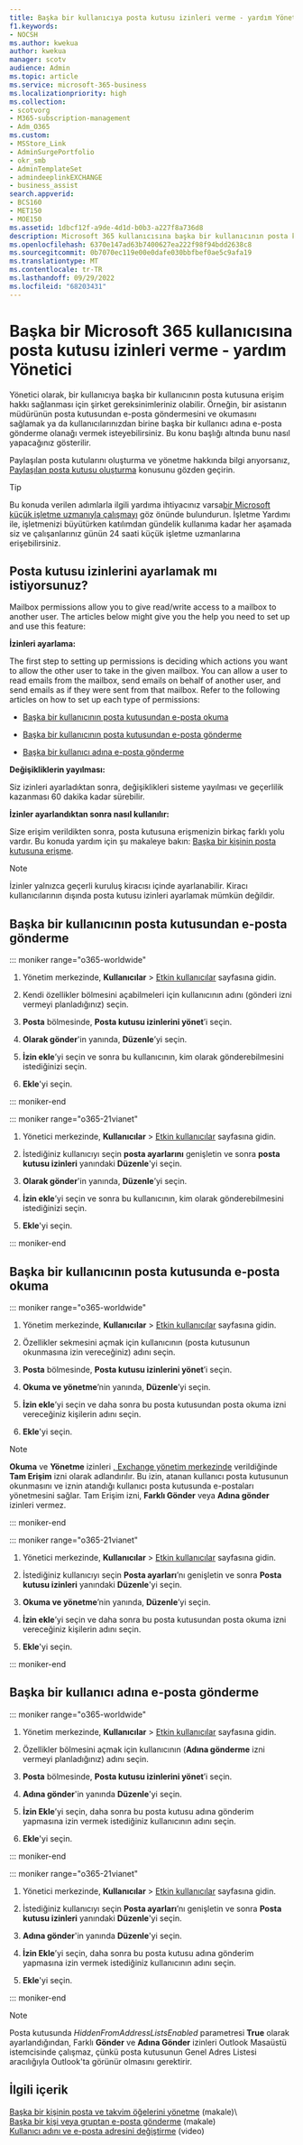 ```yaml
---
title: Başka bir kullanıcıya posta kutusu izinleri verme - yardım Yönetici
f1.keywords:
- NOCSH
ms.author: kwekua
author: kwekua
manager: scotv
audience: Admin
ms.topic: article
ms.service: microsoft-365-business
ms.localizationpriority: high
ms.collection:
- scotvorg
- M365-subscription-management
- Adm_O365
ms.custom:
- MSStore_Link
- AdminSurgePortfolio
- okr_smb
- AdminTemplateSet
- admindeeplinkEXCHANGE
- business_assist
search.appverid:
- BCS160
- MET150
- MOE150
ms.assetid: 1dbcf12f-a9de-4d1d-b0b3-a227f8a736d8
description: Microsoft 365 kullanıcısına başka bir kullanıcının posta kutusuna erişme hakkı verin. Bu, kullanıcının diğer kullanıcının posta kutusundan e-posta okumasına ve göndermesine olanak tanır.
ms.openlocfilehash: 6370e147ad63b7400627ea222f98f94bdd2638c8
ms.sourcegitcommit: 0b7070ec119e00e0dafe030bbfbef0ae5c9afa19
ms.translationtype: MT
ms.contentlocale: tr-TR
ms.lasthandoff: 09/29/2022
ms.locfileid: "68203431"
---
```

# <a name="give-mailbox-permissions-to-another-microsoft-365-user---admin-help"></a>Başka bir Microsoft 365 kullanıcısına posta kutusu izinleri verme - yardım Yönetici

Yönetici olarak, bir kullanıcıya başka bir kullanıcının posta kutusuna erişim hakkı sağlanması için şirket gereksinimleriniz olabilir. Örneğin, bir asistanın müdürünün posta kutusundan e-posta göndermesini ve okumasını sağlamak ya da kullanıcılarınızdan birine başka bir kullanıcı adına e-posta gönderme olanağı vermek isteyebilirsiniz. Bu konu başlığı altında bunu nasıl yapacağınız gösterilir.
  
Paylaşılan posta kutularını oluşturma ve yönetme hakkında bilgi arıyorsanız, [Paylaşılan posta kutusu oluşturma](../email/create-a-shared-mailbox.md) konusunu gözden geçirin.

> [!TIP]
> Bu konuda verilen adımlarla ilgili yardıma ihtiyacınız varsa[bir Microsoft küçük işletme uzmanıyla çalışmayı](https://go.microsoft.com/fwlink/?linkid=2186871) göz önünde bulundurun. İşletme Yardımı ile, işletmenizi büyütürken katılımdan gündelik kullanıma kadar her aşamada siz ve çalışanlarınız günün 24 saati küçük işletme uzmanlarına erişebilirsiniz.
    
## <a name="looking-to-set-up-mailbox-permissions"></a>Posta kutusu izinlerini ayarlamak mı istiyorsunuz?

Mailbox permissions allow you to give read/write access to a mailbox to another user. The articles below might give you the help you need to set up and use this feature:
  
 **İzinleri ayarlama:**
  
The first step to setting up permissions is deciding which actions you want to allow the other user to take in the given mailbox. You can allow a user to read emails from the mailbox, send emails on behalf of another user, and send emails as if they were sent from that mailbox. Refer to the following articles on how to set up each type of permissions:
  
- [Başka bir kullanıcının posta kutusundan e-posta okuma](give-mailbox-permissions-to-another-user.md#read-email-in-another-users-mailbox)
    
- [Başka bir kullanıcının posta kutusundan e-posta gönderme](give-mailbox-permissions-to-another-user.md#send-email-from-another-users-mailbox)

- [Başka bir kullanıcı adına e-posta gönderme](give-mailbox-permissions-to-another-user.md#send-email-on-behalf-of-another-user)
    
 **Değişikliklerin yayılması:**
  
Siz izinleri ayarladıktan sonra, değişiklikleri sisteme yayılması ve geçerlilik kazanması 60 dakika kadar sürebilir.
  
 **İzinler ayarlandıktan sonra nasıl kullanılır:**
  
Size erişim verildikten sonra, posta kutusuna erişmenizin birkaç farklı yolu vardır. Bu konuda yardım için şu makaleye bakın: [Başka bir kişinin posta kutusuna erişme](https://support.microsoft.com/office/A909AD30-E413-40B5-A487-0EA70B763081).

> [!NOTE]
> İzinler yalnızca geçerli kuruluş kiracısı içinde ayarlanabilir. Kiracı kullanıcılarının dışında posta kutusu izinleri ayarlamak mümkün değildir.
  
## <a name="send-email-from-another-users-mailbox"></a>Başka bir kullanıcının posta kutusundan e-posta gönderme

::: moniker range="o365-worldwide"

1. Yönetim merkezinde, **Kullanıcılar** \> <a href="https://go.microsoft.com/fwlink/p/?linkid=834822" target="_blank">Etkin kullanıcılar</a> sayfasına gidin.  
    
2. Kendi özellikler bölmesini açabilmeleri için kullanıcının adını (gönderi izni vermeyi planladığınız) seçin.
    
3. **Posta** bölmesinde, **Posta kutusu izinlerini yönet**’i seçin.

4. **Olarak gönder**'in yanında, **Düzenle**’yi seçin. 

5. **İzin ekle**’yi seçin ve sonra bu kullanıcının, kim olarak gönderebilmesini istediğinizi seçin. 
    
6. **Ekle**'yi seçin.
 
::: moniker-end

::: moniker range="o365-21vianet"

1. Yönetici merkezinde, **Kullanıcılar** \> <a href="https://go.microsoft.com/fwlink/p/?linkid=850628" target="_blank">Etkin kullanıcılar</a> sayfasına gidin. 

2. İstediğiniz kullanıcıyı seçin **posta ayarlarını** genişletin ve sonra **posta kutusu izinleri** yanındaki **Düzenle**'yi seçin.

3. **Olarak gönder**'in yanında, **Düzenle**’yi seçin. 

4. **İzin ekle**’yi seçin ve sonra bu kullanıcının, kim olarak gönderebilmesini istediğinizi seçin. 
    
5. **Ekle**'yi seçin.

::: moniker-end
  
## <a name="read-email-in-another-users-mailbox"></a>Başka bir kullanıcının posta kutusunda e-posta okuma

::: moniker range="o365-worldwide"

1. Yönetim merkezinde, **Kullanıcılar** \> <a href="https://go.microsoft.com/fwlink/p/?linkid=834822" target="_blank">Etkin kullanıcılar</a> sayfasına gidin.  
    
2. Özellikler sekmesini açmak için kullanıcının (posta kutusunun okunmasına izin vereceğiniz) adını seçin.
    
3. **Posta** bölmesinde, **Posta kutusu izinlerini yönet**’i seçin.
    
4. **Okuma ve yönetme**’nin yanında, **Düzenle**’yi seçin. 
    
5. **İzin ekle**’yi seçin ve daha sonra bu posta kutusundan posta okuma izni vereceğiniz kişilerin adını seçin.

6. **Ekle**'yi seçin.


> [!NOTE]
> **Okuma** ve **Yönetme** izinleri <a href="https://go.microsoft.com/fwlink/p/?linkid=2059104" target="_blank">, Exchange yönetim merkezinde</a> verildiğinde **Tam Erişim** izni olarak adlandırılır. Bu izin, atanan kullanıcı posta kutusunun okunmasını ve iznin atandığı kullanıcı posta kutusunda e-postaları yönetmesini sağlar. Tam Erişim izni, **Farklı Gönder** veya **Adına gönder**  izinleri vermez.

::: moniker-end

::: moniker range="o365-21vianet"

1. Yönetici merkezinde, **Kullanıcılar** \> <a href="https://go.microsoft.com/fwlink/p/?linkid=850628" target="_blank">Etkin kullanıcılar</a> sayfasına gidin. 
  
2. İstediğiniz kullanıcıyı seçin **Posta ayarları**’nı genişletin ve sonra **Posta kutusu izinleri** yanındaki **Düzenle**'yi seçin.
    
3. **Okuma ve yönetme**’nin yanında, **Düzenle**’yi seçin. 
    
4. **İzin ekle**’yi seçin ve daha sonra bu posta kutusundan posta okuma izni vereceğiniz kişilerin adını seçin.

5. **Ekle**'yi seçin.

::: moniker-end


## <a name="send-email-on-behalf-of-another-user"></a>Başka bir kullanıcı adına e-posta gönderme

::: moniker range="o365-worldwide"

1. Yönetim merkezinde, **Kullanıcılar** \> <a href="https://go.microsoft.com/fwlink/p/?linkid=834822" target="_blank">Etkin kullanıcılar</a> sayfasına gidin.  

2. Özellikler bölmesini açmak için kullanıcının (**Adına gönderme** izni vermeyi planladığınız) adını seçin.
    
3. **Posta** bölmesinde, **Posta kutusu izinlerini yönet**’i seçin.
    
4. **Adına gönder**'in yanında **Düzenle**'yi seçin.

5. **İzin Ekle**’yi seçin, daha sonra bu posta kutusu adına gönderim yapmasına izin vermek istediğiniz kullanıcının adını seçin.

6. **Ekle**'yi seçin.

::: moniker-end

::: moniker range="o365-21vianet"

1. Yönetici merkezinde, **Kullanıcılar** \> <a href="https://go.microsoft.com/fwlink/p/?linkid=850628" target="_blank">Etkin kullanıcılar</a> sayfasına gidin. 

2. İstediğiniz kullanıcıyı seçin **Posta ayarları**’nı genişletin ve sonra **Posta kutusu izinleri** yanındaki **Düzenle**'yi seçin.

3. **Adına gönder**'in yanında **Düzenle**'yi seçin.
    
4. **İzin Ekle**’yi seçin, daha sonra bu posta kutusu adına gönderim yapmasına izin vermek istediğiniz kullanıcının adını seçin.

5. **Ekle**'yi seçin.

::: moniker-end

> [!NOTE]
> Posta kutusunda *HiddenFromAddressListsEnabled* parametresi **True** olarak ayarlandığından, Farklı **Gönder** ve **Adına Gönder** izinleri Outlook Masaüstü istemcisinde çalışmaz, çünkü posta kutusunun Genel Adres Listesi aracılığıyla Outlook'ta görünür olmasını gerektirir.

## <a name="related-content"></a>İlgili içerik
  
[Başka bir kişinin posta ve takvim öğelerini yönetme](https://support.microsoft.com/office/afb79d6b-2967-43b9-a944-a6b953190af5) (makale)\   
[Başka bir kişi veya gruptan e-posta gönderme](https://support.microsoft.com/office/0f4964af-aec6-484b-a65c-0434df8cdb6b) (makale)\
[Kullanıcı adını ve e-posta adresini değiştirme](../add-users/change-a-user-name-and-email-address.md) (video)

